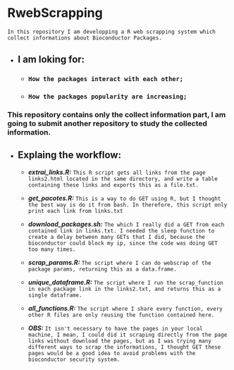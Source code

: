 # RwebScrapping

 `In this repository I am developping a R web scrapping system which collect informations about Bioconductor Packages.`

* ## I am loking for:

  * ### ` How the packages interact with each other; `

  * ### ` How the packages popularity are increasing; `

### This repository contains only the collect information part, I am going to submit another repository to study the collected information. 

* ## Explaing the workflow:

  * ***extrai_links.R:*** `This R script gets all links from the page links2.html located in the same directory, and write a table containing these links and exports this as a file.txt.`
  
  * ***get_pacotes.R:*** `This is a way to do GET using R, but I thought the best way is do it from bash. In therefore, this script only print each link from links.txt` 

  * ***download_packages.sh:*** `The which I really did a GET from each contained link in links.txt. I needed the sleep function to create a delay between many GETs that I did, because the bioconductor could block my ip, since the code was doing GET too many times.`
  
  * ***scrap_params.R:*** `The script where I can do webscrap of the package params, returning this as a data.frame.`
  
  * ***unique_dataframe.R:*** `The script where I run the scrap_function in each package link in the links2.txt, and returns this as a single dataframe.`

  * ***all_functions.R:*** `The script where I share every function, every other R files are only reusing the function contained here.`
 
  * ***OBS:*** `It isn't necessary to have the pages in your local machine, I mean, I could did it scraping directly from the page links without download the pages, but as I was trying many different ways to scrap the informations, I thought GET these pages would be a good idea to avoid problems with the bioconductor security system.`